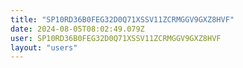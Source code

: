 ```yaml
---
title: "SP10RD36B0FEG32D0Q71XSSV11ZCRMGGV9GXZ8HVF"
date: 2024-08-05T08:02:49.079Z
user: SP10RD36B0FEG32D0Q71XSSV11ZCRMGGV9GXZ8HVF
layout: "users"
---
```

    